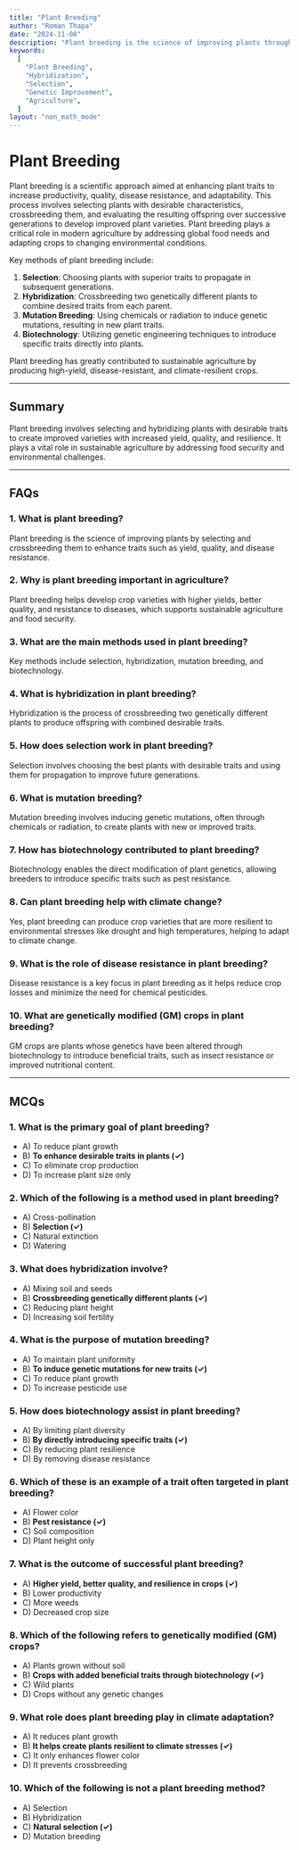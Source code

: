 ```yaml
---
title: "Plant Breeding"
author: "Roman Thapa"
date: "2024-11-08"
description: "Plant breeding is the science of improving plants through selection, hybridization, and other techniques to enhance desired traits such as yield, quality, and resistance to diseases."
keywords:
  [
    "Plant Breeding",
    "Hybridization",
    "Selection",
    "Genetic Improvement",
    "Agriculture",
  ]
layout: "non_math_mode"
---
```


# Plant Breeding

Plant breeding is a scientific approach aimed at enhancing plant traits to increase productivity, quality, disease resistance, and adaptability. This process involves selecting plants with desirable characteristics, crossbreeding them, and evaluating the resulting offspring over successive generations to develop improved plant varieties. Plant breeding plays a critical role in modern agriculture by addressing global food needs and adapting crops to changing environmental conditions.

Key methods of plant breeding include:

1. **Selection**: Choosing plants with superior traits to propagate in subsequent generations.
2. **Hybridization**: Crossbreeding two genetically different plants to combine desired traits from each parent.
3. **Mutation Breeding**: Using chemicals or radiation to induce genetic mutations, resulting in new plant traits.
4. **Biotechnology**: Utilizing genetic engineering techniques to introduce specific traits directly into plants.

Plant breeding has greatly contributed to sustainable agriculture by producing high-yield, disease-resistant, and climate-resilient crops.

---

## Summary

Plant breeding involves selecting and hybridizing plants with desirable traits to create improved varieties with increased yield, quality, and resilience. It plays a vital role in sustainable agriculture by addressing food security and environmental challenges.

---

## FAQs

### 1. What is plant breeding?

Plant breeding is the science of improving plants by selecting and crossbreeding them to enhance traits such as yield, quality, and disease resistance.

### 2. Why is plant breeding important in agriculture?

Plant breeding helps develop crop varieties with higher yields, better quality, and resistance to diseases, which supports sustainable agriculture and food security.

### 3. What are the main methods used in plant breeding?

Key methods include selection, hybridization, mutation breeding, and biotechnology.

### 4. What is hybridization in plant breeding?

Hybridization is the process of crossbreeding two genetically different plants to produce offspring with combined desirable traits.

### 5. How does selection work in plant breeding?

Selection involves choosing the best plants with desirable traits and using them for propagation to improve future generations.

### 6. What is mutation breeding?

Mutation breeding involves inducing genetic mutations, often through chemicals or radiation, to create plants with new or improved traits.

### 7. How has biotechnology contributed to plant breeding?

Biotechnology enables the direct modification of plant genetics, allowing breeders to introduce specific traits such as pest resistance.

### 8. Can plant breeding help with climate change?

Yes, plant breeding can produce crop varieties that are more resilient to environmental stresses like drought and high temperatures, helping to adapt to climate change.

### 9. What is the role of disease resistance in plant breeding?

Disease resistance is a key focus in plant breeding as it helps reduce crop losses and minimize the need for chemical pesticides.

### 10. What are genetically modified (GM) crops in plant breeding?

GM crops are plants whose genetics have been altered through biotechnology to introduce beneficial traits, such as insect resistance or improved nutritional content.

---

## MCQs

### 1. What is the primary goal of plant breeding?

- A) To reduce plant growth
- B) **To enhance desirable traits in plants (✓)**
- C) To eliminate crop production
- D) To increase plant size only

### 2. Which of the following is a method used in plant breeding?

- A) Cross-pollination
- B) **Selection (✓)**
- C) Natural extinction
- D) Watering

### 3. What does hybridization involve?

- A) Mixing soil and seeds
- B) **Crossbreeding genetically different plants (✓)**
- C) Reducing plant height
- D) Increasing soil fertility

### 4. What is the purpose of mutation breeding?

- A) To maintain plant uniformity
- B) **To induce genetic mutations for new traits (✓)**
- C) To reduce plant growth
- D) To increase pesticide use

### 5. How does biotechnology assist in plant breeding?

- A) By limiting plant diversity
- B) **By directly introducing specific traits (✓)**
- C) By reducing plant resilience
- D) By removing disease resistance

### 6. Which of these is an example of a trait often targeted in plant breeding?

- A) Flower color
- B) **Pest resistance (✓)**
- C) Soil composition
- D) Plant height only

### 7. What is the outcome of successful plant breeding?

- A) **Higher yield, better quality, and resilience in crops (✓)**
- B) Lower productivity
- C) More weeds
- D) Decreased crop size

### 8. Which of the following refers to genetically modified (GM) crops?

- A) Plants grown without soil
- B) **Crops with added beneficial traits through biotechnology (✓)**
- C) Wild plants
- D) Crops without any genetic changes

### 9. What role does plant breeding play in climate adaptation?

- A) It reduces plant growth
- B) **It helps create plants resilient to climate stresses (✓)**
- C) It only enhances flower color
- D) It prevents crossbreeding

### 10. Which of the following is not a plant breeding method?

- A) Selection
- B) Hybridization
- C) **Natural selection (✓)**
- D) Mutation breeding
